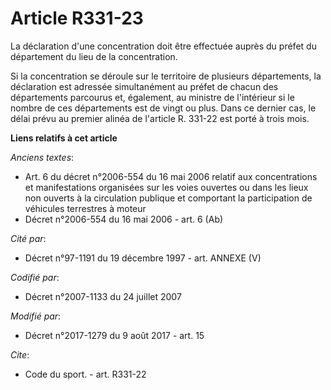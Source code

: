 # Article R331-23

La déclaration d'une concentration doit être effectuée auprès du préfet du département du lieu de la concentration.

Si la concentration se déroule sur le territoire de plusieurs départements, la déclaration est adressée simultanément au
préfet de chacun des départements parcourus et, également, au ministre de l'intérieur si le nombre de ces départements est de
vingt ou plus. Dans ce dernier cas, le délai prévu au premier alinéa de l'article R. 331-22 est porté à trois mois.

**Liens relatifs à cet article**

_Anciens textes_:

  - Art. 6 du décret n°2006-554 du 16 mai 2006 relatif aux concentrations et manifestations organisées sur les voies ouvertes ou dans les lieux non ouverts à la circulation publique et comportant la participation de véhicules terrestres à moteur
  - Décret n°2006-554 du 16 mai 2006 - art. 6 (Ab)

_Cité par_:

  - Décret n°97-1191 du 19 décembre 1997 - art. ANNEXE (V)

_Codifié par_:

  - Décret n°2007-1133 du 24 juillet 2007

_Modifié par_:

  - Décret n°2017-1279 du 9 août 2017 - art. 15

_Cite_:

  - Code du sport. - art. R331-22
